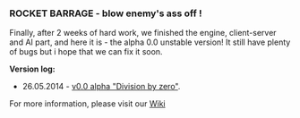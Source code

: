 ### ROCKET BARRAGE - blow enemy's ass off !

Finally, after 2 weeks of hard work, we finished the engine, client-server and AI part, and here it is - the alpha 0.0 unstable version! It still have plenty of bugs but i hope that we can fix it soon.    

**Version log:**
* 26.05.2014 - [v0.0 alpha "Division by zero"](https://github.com/FalconUA/Rocket-Barrage/releases/tag/v0.0-alpha).  
  
For more information, please visit our [Wiki](https://github.com/FalconUA/Rocket-Barrage/wiki)



